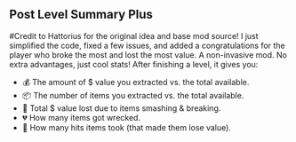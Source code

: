 ## Post Level Summary Plus
#Credit to Hattorius for the original idea and base mod source!
I just simplified the code, fixed a few issues, and added a congratulations for the player who broke the most and lost the most value.
A non-invasive mod. No extra advantages, just cool stats! After finishing a level, it gives you:
- 💰 The amount of $ value you extracted vs. the total available.
- 📦 The number of items you extracted vs. the total available.
- 🔨 Total $ value lost due to items smashing & breaking.
- 💔 How many items got wrecked.
- 👊 How many hits items took (that made them lose value).